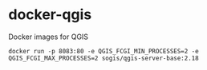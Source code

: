 # docker-qgis
Docker images for QGIS

```
docker run -p 8083:80 -e QGIS_FCGI_MIN_PROCESSES=2 -e QGIS_FCGI_MAX_PROCESSES=2 sogis/qgis-server-base:2.18
```
